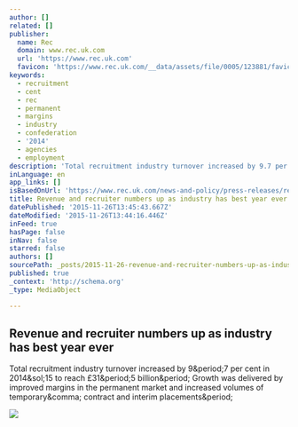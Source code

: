 ```yaml
---
author: []
related: []
publisher:
  name: Rec
  domain: www.rec.uk.com
  url: 'https://www.rec.uk.com'
  favicon: 'https://www.rec.uk.com/__data/assets/file/0005/123881/favicon.ico'
keywords:
  - recruitment
  - cent
  - rec
  - permanent
  - margins
  - industry
  - confederation
  - '2014'
  - agencies
  - employment
description: 'Total recruitment industry turnover increased by 9.7 per cent in 2014/15 to reach £31.5 billion. Growth was delivered by improved margins in the permanent market and increased volumes of temporary, contract and interim placements.'
inLanguage: en
app_links: []
isBasedOnUrl: 'https://www.rec.uk.com/news-and-policy/press-releases/revenue-and-recruiter-numbers-up-as-industry-has-best-year-ever'
title: Revenue and recruiter numbers up as industry has best year ever
datePublished: '2015-11-26T13:45:43.667Z'
dateModified: '2015-11-26T13:44:16.446Z'
inFeed: true
hasPage: false
inNav: false
starred: false
authors: []
sourcePath: _posts/2015-11-26-revenue-and-recruiter-numbers-up-as-industry-has-best-year-e.md
published: true
_context: 'http://schema.org'
_type: MediaObject

---
```

<article style=""><h1>Revenue and recruiter numbers up as industry has best year ever</h1><p>Total recruitment industry turnover increased by 9&amp;period;7 per cent in 2014&amp;sol;15 to reach £31&amp;period;5 billion&amp;period; Growth was delivered by improved margins in the permanent market and increased volumes of temporary&amp;comma; contract and interim placements&amp;period;</p><img src="https://www.rec.uk.com/__data/assets/thumbnail/0008/229076/Untitled-copy.jpg" /></article>